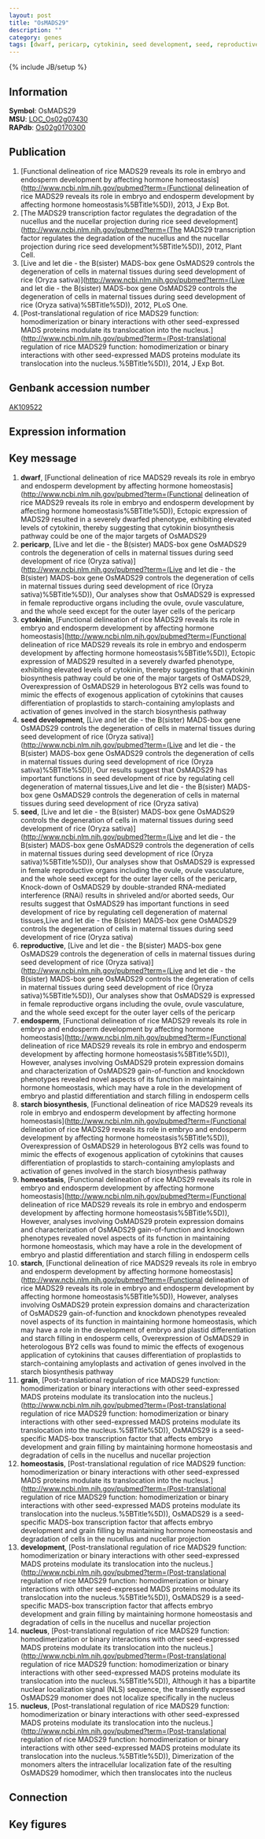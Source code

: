 ```yaml
---
layout: post
title: "OsMADS29"
description: ""
category: genes
tags: [dwarf, pericarp, cytokinin, seed development, seed, reproductive, endosperm, starch biosynthesis, homeostasis, starch, grain, development, nucleus, Gene]
---
```

{% include JB/setup %}

## Information
__Symbol__: OsMADS29  
__MSU__: [LOC_Os02g07430](http://rice.plantbiology.msu.edu/cgi-bin/ORF_infopage.cgi?orf=LOC_Os02g07430)  
__RAPdb__: [Os02g0170300](http://rapdb.dna.affrc.go.jp/viewer/gbrowse_details/irgsp1?name=Os02g0170300)  

## Publication
1. [Functional delineation of rice MADS29 reveals its role in embryo and endosperm development by affecting hormone homeostasis](http://www.ncbi.nlm.nih.gov/pubmed?term=(Functional delineation of rice MADS29 reveals its role in embryo and endosperm development by affecting hormone homeostasis%5BTitle%5D)), 2013, J Exp Bot.
2. [The MADS29 transcription factor regulates the degradation of the nucellus and the nucellar projection during rice seed development](http://www.ncbi.nlm.nih.gov/pubmed?term=(The MADS29 transcription factor regulates the degradation of the nucellus and the nucellar projection during rice seed development%5BTitle%5D)), 2012, Plant Cell.
3. [Live and let die - the B(sister) MADS-box gene OsMADS29 controls the degeneration of cells in maternal tissues during seed development of rice (Oryza sativa)](http://www.ncbi.nlm.nih.gov/pubmed?term=(Live and let die - the B(sister) MADS-box gene OsMADS29 controls the degeneration of cells in maternal tissues during seed development of rice (Oryza sativa)%5BTitle%5D)), 2012, PLoS One.
4. [Post-translational regulation of rice MADS29 function: homodimerization or binary interactions with other seed-expressed MADS proteins modulate its translocation into the nucleus.](http://www.ncbi.nlm.nih.gov/pubmed?term=(Post-translational regulation of rice MADS29 function: homodimerization or binary interactions with other seed-expressed MADS proteins modulate its translocation into the nucleus.%5BTitle%5D)), 2014, J Exp Bot.

## Genbank accession number
[AK109522](http://www.ncbi.nlm.nih.gov/nuccore/AK109522)

## Expression information

## Key message
1. __dwarf__, [Functional delineation of rice MADS29 reveals its role in embryo and endosperm development by affecting hormone homeostasis](http://www.ncbi.nlm.nih.gov/pubmed?term=(Functional delineation of rice MADS29 reveals its role in embryo and endosperm development by affecting hormone homeostasis%5BTitle%5D)),  Ectopic expression of MADS29 resulted in a severely dwarfed phenotype, exhibiting elevated levels of cytokinin, thereby suggesting that cytokinin biosynthesis pathway could be one of the major targets of OsMADS29
2. __pericarp__, [Live and let die - the B(sister) MADS-box gene OsMADS29 controls the degeneration of cells in maternal tissues during seed development of rice (Oryza sativa)](http://www.ncbi.nlm.nih.gov/pubmed?term=(Live and let die - the B(sister) MADS-box gene OsMADS29 controls the degeneration of cells in maternal tissues during seed development of rice (Oryza sativa)%5BTitle%5D)),  Our analyses show that OsMADS29 is expressed in female reproductive organs including the ovule, ovule vasculature, and the whole seed except for the outer layer cells of the pericarp
3. __cytokinin__, [Functional delineation of rice MADS29 reveals its role in embryo and endosperm development by affecting hormone homeostasis](http://www.ncbi.nlm.nih.gov/pubmed?term=(Functional delineation of rice MADS29 reveals its role in embryo and endosperm development by affecting hormone homeostasis%5BTitle%5D)),  Ectopic expression of MADS29 resulted in a severely dwarfed phenotype, exhibiting elevated levels of cytokinin, thereby suggesting that cytokinin biosynthesis pathway could be one of the major targets of OsMADS29, Overexpression of OsMADS29 in heterologous BY2 cells was found to mimic the effects of exogenous application of cytokinins that causes differentiation of proplastids to starch-containing amyloplasts and activation of genes involved in the starch biosynthesis pathway
4. __seed development__, [Live and let die - the B(sister) MADS-box gene OsMADS29 controls the degeneration of cells in maternal tissues during seed development of rice (Oryza sativa)](http://www.ncbi.nlm.nih.gov/pubmed?term=(Live and let die - the B(sister) MADS-box gene OsMADS29 controls the degeneration of cells in maternal tissues during seed development of rice (Oryza sativa)%5BTitle%5D)),  Our results suggest that OsMADS29 has important functions in seed development of rice by regulating cell degeneration of maternal tissues,Live and let die - the B(sister) MADS-box gene OsMADS29 controls the degeneration of cells in maternal tissues during seed development of rice (Oryza sativa)
5. __seed__, [Live and let die - the B(sister) MADS-box gene OsMADS29 controls the degeneration of cells in maternal tissues during seed development of rice (Oryza sativa)](http://www.ncbi.nlm.nih.gov/pubmed?term=(Live and let die - the B(sister) MADS-box gene OsMADS29 controls the degeneration of cells in maternal tissues during seed development of rice (Oryza sativa)%5BTitle%5D)),  Our analyses show that OsMADS29 is expressed in female reproductive organs including the ovule, ovule vasculature, and the whole seed except for the outer layer cells of the pericarp, Knock-down of OsMADS29 by double-stranded RNA-mediated interference (RNAi) results in shriveled and/or aborted seeds, Our results suggest that OsMADS29 has important functions in seed development of rice by regulating cell degeneration of maternal tissues,Live and let die - the B(sister) MADS-box gene OsMADS29 controls the degeneration of cells in maternal tissues during seed development of rice (Oryza sativa)
6. __reproductive__, [Live and let die - the B(sister) MADS-box gene OsMADS29 controls the degeneration of cells in maternal tissues during seed development of rice (Oryza sativa)](http://www.ncbi.nlm.nih.gov/pubmed?term=(Live and let die - the B(sister) MADS-box gene OsMADS29 controls the degeneration of cells in maternal tissues during seed development of rice (Oryza sativa)%5BTitle%5D)),  Our analyses show that OsMADS29 is expressed in female reproductive organs including the ovule, ovule vasculature, and the whole seed except for the outer layer cells of the pericarp
7. __endosperm__, [Functional delineation of rice MADS29 reveals its role in embryo and endosperm development by affecting hormone homeostasis](http://www.ncbi.nlm.nih.gov/pubmed?term=(Functional delineation of rice MADS29 reveals its role in embryo and endosperm development by affecting hormone homeostasis%5BTitle%5D)),  However, analyses involving OsMADS29 protein expression domains and characterization of OsMADS29 gain-of-function and knockdown phenotypes revealed novel aspects of its function in maintaining hormone homeostasis, which may have a role in the development of embryo and plastid differentiation and starch filling in endosperm cells
8. __starch biosynthesis__, [Functional delineation of rice MADS29 reveals its role in embryo and endosperm development by affecting hormone homeostasis](http://www.ncbi.nlm.nih.gov/pubmed?term=(Functional delineation of rice MADS29 reveals its role in embryo and endosperm development by affecting hormone homeostasis%5BTitle%5D)),  Overexpression of OsMADS29 in heterologous BY2 cells was found to mimic the effects of exogenous application of cytokinins that causes differentiation of proplastids to starch-containing amyloplasts and activation of genes involved in the starch biosynthesis pathway
9. __homeostasis__, [Functional delineation of rice MADS29 reveals its role in embryo and endosperm development by affecting hormone homeostasis](http://www.ncbi.nlm.nih.gov/pubmed?term=(Functional delineation of rice MADS29 reveals its role in embryo and endosperm development by affecting hormone homeostasis%5BTitle%5D)),  However, analyses involving OsMADS29 protein expression domains and characterization of OsMADS29 gain-of-function and knockdown phenotypes revealed novel aspects of its function in maintaining hormone homeostasis, which may have a role in the development of embryo and plastid differentiation and starch filling in endosperm cells
10. __starch__, [Functional delineation of rice MADS29 reveals its role in embryo and endosperm development by affecting hormone homeostasis](http://www.ncbi.nlm.nih.gov/pubmed?term=(Functional delineation of rice MADS29 reveals its role in embryo and endosperm development by affecting hormone homeostasis%5BTitle%5D)),  However, analyses involving OsMADS29 protein expression domains and characterization of OsMADS29 gain-of-function and knockdown phenotypes revealed novel aspects of its function in maintaining hormone homeostasis, which may have a role in the development of embryo and plastid differentiation and starch filling in endosperm cells, Overexpression of OsMADS29 in heterologous BY2 cells was found to mimic the effects of exogenous application of cytokinins that causes differentiation of proplastids to starch-containing amyloplasts and activation of genes involved in the starch biosynthesis pathway
11. __grain__, [Post-translational regulation of rice MADS29 function: homodimerization or binary interactions with other seed-expressed MADS proteins modulate its translocation into the nucleus.](http://www.ncbi.nlm.nih.gov/pubmed?term=(Post-translational regulation of rice MADS29 function: homodimerization or binary interactions with other seed-expressed MADS proteins modulate its translocation into the nucleus.%5BTitle%5D)), OsMADS29 is a seed-specific MADS-box transcription factor that affects embryo development and grain filling by maintaining hormone homeostasis and degradation of cells in the nucellus and nucellar projection
12. __homeostasis__, [Post-translational regulation of rice MADS29 function: homodimerization or binary interactions with other seed-expressed MADS proteins modulate its translocation into the nucleus.](http://www.ncbi.nlm.nih.gov/pubmed?term=(Post-translational regulation of rice MADS29 function: homodimerization or binary interactions with other seed-expressed MADS proteins modulate its translocation into the nucleus.%5BTitle%5D)), OsMADS29 is a seed-specific MADS-box transcription factor that affects embryo development and grain filling by maintaining hormone homeostasis and degradation of cells in the nucellus and nucellar projection
13. __development__, [Post-translational regulation of rice MADS29 function: homodimerization or binary interactions with other seed-expressed MADS proteins modulate its translocation into the nucleus.](http://www.ncbi.nlm.nih.gov/pubmed?term=(Post-translational regulation of rice MADS29 function: homodimerization or binary interactions with other seed-expressed MADS proteins modulate its translocation into the nucleus.%5BTitle%5D)), OsMADS29 is a seed-specific MADS-box transcription factor that affects embryo development and grain filling by maintaining hormone homeostasis and degradation of cells in the nucellus and nucellar projection
14. __nucleus__, [Post-translational regulation of rice MADS29 function: homodimerization or binary interactions with other seed-expressed MADS proteins modulate its translocation into the nucleus.](http://www.ncbi.nlm.nih.gov/pubmed?term=(Post-translational regulation of rice MADS29 function: homodimerization or binary interactions with other seed-expressed MADS proteins modulate its translocation into the nucleus.%5BTitle%5D)),  Although it has a bipartite nuclear localization signal (NLS) sequence, the transiently expressed OsMADS29 monomer does not localize specifically in the nucleus
15. __nucleus__, [Post-translational regulation of rice MADS29 function: homodimerization or binary interactions with other seed-expressed MADS proteins modulate its translocation into the nucleus.](http://www.ncbi.nlm.nih.gov/pubmed?term=(Post-translational regulation of rice MADS29 function: homodimerization or binary interactions with other seed-expressed MADS proteins modulate its translocation into the nucleus.%5BTitle%5D)),  Dimerization of the monomers alters the intracellular localization fate of the resulting OsMADS29 homodimer, which then translocates into the nucleus

## Connection

## Key figures


